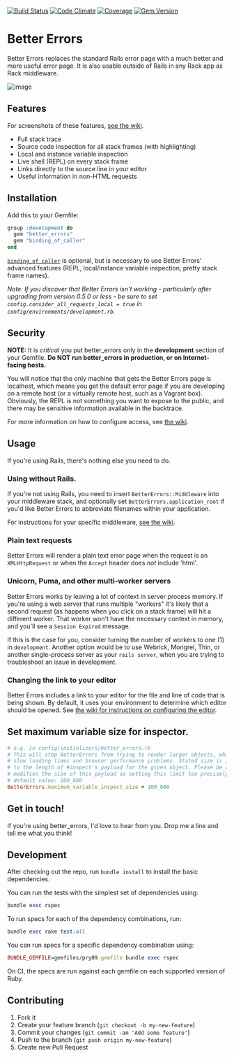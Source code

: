 [![Build Status](https://travis-ci.com/charliesome/better_errors.svg)](https://travis-ci.com/charliesome/better_errors)
[![Code Climate](https://img.shields.io/codeclimate/github/charliesome/better_errors.svg)](https://codeclimate.com/github/charliesome/better_errors)
[![Coverage](https://coveralls.io/repos/github/charliesome/better_errors/badge.svg?branch=master)](https://coveralls.io/github/charliesome/better_errors?branch=master)
[![Gem Version](https://img.shields.io/gem/v/better_errors.svg)](https://rubygems.org/gems/better_errors)

# Better Errors

Better Errors replaces the standard Rails error page with a much better and more useful error page. It is also usable outside of Rails in any Rack app as Rack middleware.

![image](https://i.imgur.com/6zBGAAb.png)

## Features

For screenshots of these features, [see the wiki](https://github.com/charliesome/better_errors/wiki).

* Full stack trace
* Source code inspection for all stack frames (with highlighting)
* Local and instance variable inspection
* Live shell (REPL) on every stack frame
* Links directly to the source line in your editor
* Useful information in non-HTML requests

## Installation

Add this to your Gemfile:

```ruby
group :development do
  gem "better_errors"
  gem "binding_of_caller"
end
```

[`binding_of_caller`](https://github.com/banister/binding_of_caller) is optional, but is necessary to use Better Errors' advanced features (REPL, local/instance variable inspection, pretty stack frame names).

_Note: If you discover that Better Errors isn't working - particularly after upgrading from version 0.5.0 or less - be sure to set `config.consider_all_requests_local = true` in `config/environments/development.rb`._

## Security

**NOTE:** It is *critical* you put better\_errors only in the **development** section of your Gemfile.
**Do NOT run better_errors in production, or on Internet-facing hosts.**

You will notice that the only machine that gets the Better Errors page is localhost, which means you get the default error page if you are developing on a remote host (or a virtually remote host, such as a Vagrant box).
Obviously, the REPL is not something you want to expose to the public, and there may be sensitive information available in the backtrace.

For more information on how to configure access, see [the wiki](https://github.com/charliesome/better_errors/wiki/Allowing-access-to-the-console).

## Usage

If you're using Rails, there's nothing else you need to do.

### Using without Rails.

If you're not using Rails, you need to insert `BetterErrors::Middleware` into your middleware stack, and optionally set `BetterErrors.application_root` if you'd like Better Errors to abbreviate filenames within your application.

For instructions for your specific middleware, [see the wiki](https://github.com/charliesome/better_errors/wiki/Non-Rails-frameworks).

### Plain text requests

Better Errors will render a plain text error page  when the request is an
`XMLHttpRequest` or when the `Accept` header does *not* include 'html'.

### Unicorn, Puma, and other multi-worker servers

Better Errors works by leaving a lot of context in server process memory.
If you're using a web server that runs multiple "workers" it's likely that a second
request (as happens when you click on a stack frame) will hit a different
worker.
That worker won't have the necessary context in memory, and you'll see
a `Session Expired` message.

If this is the case for you, consider turning the number of workers to one (1)
in `development`. Another option would be to use Webrick, Mongrel, Thin,
or another single-process server as your `rails server`, when you are trying
to troubleshoot an issue in development.

### Changing the link to your editor

Better Errors includes a link to your editor for the file and line of code that is being shown.
By default, it uses your environment to determine which editor should be opened.
See [the wiki for instructions on configuring the editor](https://github.com/charliesome/better_errors/wiki/Link-to-your-editor).


## Set maximum variable size for inspector.

```ruby
# e.g. in config/initializers/better_errors.rb
# This will stop BetterErrors from trying to render larger objects, which can cause
# slow loading times and browser performance problems. Stated size is in characters and refers
# to the length of #inspect's payload for the given object. Please be aware that HTML escaping
# modifies the size of this payload so setting this limit too precisely is not recommended.  
# default value: 100_000
BetterErrors.maximum_variable_inspect_size = 100_000
```


## Get in touch!

If you're using better_errors, I'd love to hear from you. Drop me a line and tell me what you think!

## Development

After checking out the repo, run `bundle install` to install the basic dependencies.

You can run the tests with the simplest set of dependencies using:

```rb
bundle exec rspec
```

To run specs for each of the dependency combinations, run:

```rb
bundle exec rake test:all
```

You can run specs for a specific dependency combination using:

```rb
BUNDLE_GEMFILE=gemfiles/pry09.gemfile bundle exec rspec
```

On CI, the specs are run against each gemfile on each supported version of Ruby.

## Contributing

1. Fork it
2. Create your feature branch (`git checkout -b my-new-feature`)
3. Commit your changes (`git commit -am 'Add some feature'`)
4. Push to the branch (`git push origin my-new-feature`)
5. Create new Pull Request
